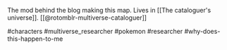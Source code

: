 The mod behind the blog making this map. Lives in [[The cataloguer's universe]]. [[@rotomblr-multiverse-cataloguer]]

#characters #multiverse_researcher #pokemon #researcher #why-does-this-happen-to-me 
